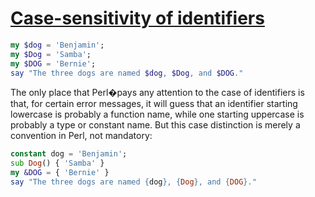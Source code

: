 [1]: https://rosettacode.org/wiki/Case-sensitivity_of_identifiers

# [Case-sensitivity of identifiers][1]

```raku
my $dog = 'Benjamin';
my $Dog = 'Samba';
my $DOG = 'Bernie';
say "The three dogs are named $dog, $Dog, and $DOG."
```


The only place that Perl�pays any attention to the case of identifiers is that, for certain error messages, it will guess that an identifier starting lowercase is probably a function name, while one starting uppercase is probably a type or constant name. But this case distinction is merely a convention in Perl, not mandatory:

```raku
constant dog = 'Benjamin';
sub Dog() { 'Samba' }
my &DOG = { 'Bernie' }
say "The three dogs are named {dog}, {Dog}, and {DOG}."
```
